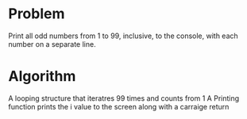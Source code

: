 # Problem 
Print all odd numbers from 1 to 99, inclusive, to the console, with each number on a separate line.

# Algorithm

A looping structure that iteratres 99 times and counts from 1
A Printing function prints the i value to the screen along with a carraige return
